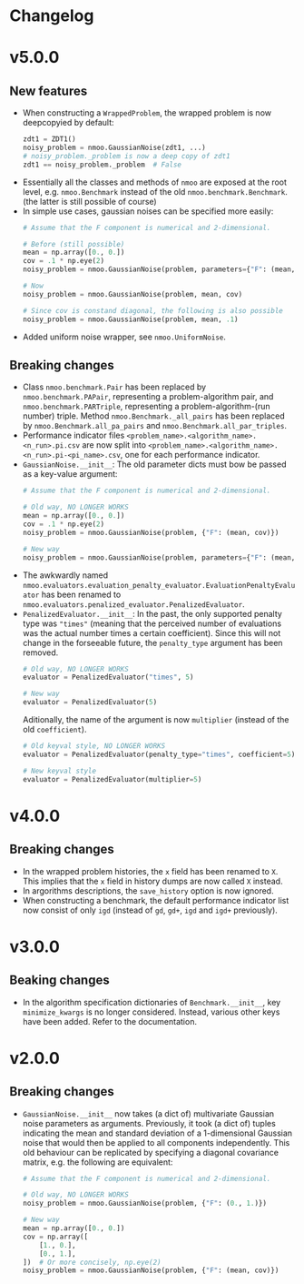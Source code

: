 Changelog
=========

# v5.0.0

## New features

* When constructing a `WrappedProblem`, the wrapped problem is now deepcopyied
  by default:
  ```py
  zdt1 = ZDT1()
  noisy_problem = nmoo.GaussianNoise(zdt1, ...)
  # noisy_problem._problem is now a deep copy of zdt1
  zdt1 == noisy_problem._problem  # False
  ```
* Essentially all the classes and methods of `nmoo` are exposed at the root
  level, e.g. `nmoo.Benchmark` instead of the old `nmoo.benchmark.Benchmark`.
  (the latter is still possible of course)
* In simple use cases, gaussian noises can be specified more easily:
  ```py
  # Assume that the F component is numerical and 2-dimensional.

  # Before (still possible)
  mean = np.array([0., 0.])
  cov = .1 * np.eye(2)
  noisy_problem = nmoo.GaussianNoise(problem, parameters={"F": (mean, cov)})

  # Now
  noisy_problem = nmoo.GaussianNoise(problem, mean, cov)

  # Since cov is constand diagonal, the following is also possible
  noisy_problem = nmoo.GaussianNoise(problem, mean, .1)
  ```
* Added uniform noise wrapper, see `nmoo.UniformNoise`.

## Breaking changes

* Class `nmoo.benchmark.Pair` has been replaced by `nmoo.benchmark.PAPair`,
  representing a problem-algorithm pair, and `nmoo.benchmark.PARTriple`,
  representing a problem-algorithm-(run number) triple. Method
  `nmoo.Benchmark._all_pairs` has been replaced by
  `nmoo.Benchmark.all_pa_pairs` and `nmoo.Benchmark.all_par_triples`.
* Performance indicator files `<problem_name>.<algorithm_name>.<n_run>.pi.csv`
  are now split into
  `<problem_name>.<algorithm_name>.<n_run>.pi-<pi_name>.csv`, one for each
  performance indicator.
* `GaussianNoise.__init__`: The old parameter dicts must bow be passed as a
  key-value argument:
  ```py
  # Assume that the F component is numerical and 2-dimensional.

  # Old way, NO LONGER WORKS
  mean = np.array([0., 0.])
  cov = .1 * np.eye(2)
  noisy_problem = nmoo.GaussianNoise(problem, {"F": (mean, cov)})

  # New way
  noisy_problem = nmoo.GaussianNoise(problem, parameters={"F": (mean, cov)})
  ```
* The awkwardly named
  `nmoo.evaluators.evaluation_penalty_evaluator.EvaluationPenaltyEvaluator` has
  been renamed to `nmoo.evaluators.penalized_evaluator.PenalizedEvaluator`.
* `PenalizedEvaluator.__init__`: In the past, the only supported penalty type
  was `"times"` (meaning that the perceived number of evaluations was the
  actual number times a certain coefficient). Since this will not change in the
  forseeable future, the `penalty_type` argument has been removed.
  ```py
  # Old way, NO LONGER WORKS
  evaluator = PenalizedEvaluator("times", 5)

  # New way
  evaluator = PenalizedEvaluator(5)
  ```
  Aditionally, the name of the argument is now `multiplier` (instead of the old
  `coefficient`).
  ```py
  # Old keyval style, NO LONGER WORKS
  evaluator = PenalizedEvaluator(penalty_type="times", coefficient=5)

  # New keyval style
  evaluator = PenalizedEvaluator(multiplier=5)
  ```

# v4.0.0

## Breaking changes

* In the wrapped problem histories, the `x` field has been renamed to `X`. This
  implies that the `x` field in history dumps are now called `X` instead.
* In argorithms descriptions, the `save_history` option is now ignored.
* When constructing a benchmark, the default performance indicator list now
  consist of only `igd` (instead of `gd`, `gd+`, `igd` and `igd+` previously).

# v3.0.0

## Beaking changes

* In the algorithm specification dictionaries of `Benchmark.__init__`, key
  `minimize_kwargs` is no longer considered. Instead, various other keys have
  been added. Refer to the documentation.

# v2.0.0

## Breaking changes

* `GaussianNoise.__init__` now takes (a dict of) multivariate Gaussian noise
  parameters as arguments. Previously, it took (a dict of) tuples indicating
  the mean and standard deviation of a 1-dimensional Gaussian noise that would
  then be applied to all components independently. This old behaviour can be
  replicated by specifying a diagonal covariance matrix, e.g. the following are
  equivalent:
  ```py
  # Assume that the F component is numerical and 2-dimensional.

  # Old way, NO LONGER WORKS
  noisy_problem = nmoo.GaussianNoise(problem, {"F": (0., 1.)})

  # New way
  mean = np.array([0., 0.])
  cov = np.array([
      [1., 0.],
      [0., 1.],
  ])  # Or more concisely, np.eye(2)
  noisy_problem = nmoo.GaussianNoise(problem, {"F": (mean, cov)})
  ```